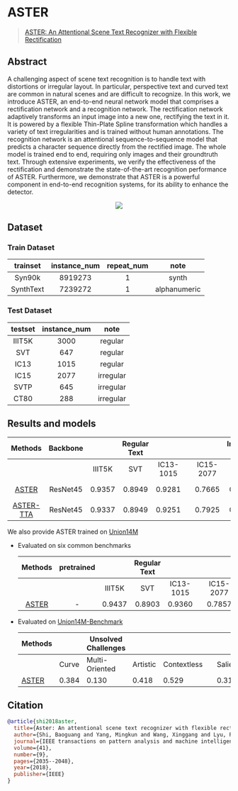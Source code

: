 # ASTER

> [ASTER: An Attentional Scene Text Recognizer with Flexible Rectification](https://ieeexplore.ieee.org/abstract/document/8395027/)

<!-- [ALGORITHM] -->

## Abstract

A challenging aspect of scene text recognition is to handle text with distortions or irregular layout. In particular, perspective text and curved text are common in natural scenes and are difficult to recognize. In this work, we introduce ASTER, an end-to-end neural network model that comprises a rectification network and a recognition network. The rectification network adaptively transforms an input image into a new one, rectifying the text in it. It is powered by a flexible Thin-Plate Spline transformation which handles a variety of text irregularities and is trained without human annotations. The recognition network is an attentional sequence-to-sequence model that predicts a character sequence directly from the rectified image. The whole model is trained end to end, requiring only images and their groundtruth text. Through extensive experiments, we verify the effectiveness of the rectification and demonstrate the state-of-the-art recognition performance of ASTER. Furthermore, we demonstrate that ASTER is a powerful component in end-to-end recognition systems, for its ability to enhance the detector.

<div align=center>
<img src="https://user-images.githubusercontent.com/65173622/207841597-fcd596cf-20eb-42db-9108-21e586dd9109.png"/>
</div>

## Dataset

### Train Dataset

| trainset  | instance_num | repeat_num |     note     |
| :-------: | :----------: | :--------: | :----------: |
|  Syn90k   |   8919273    |     1      |    synth     |
| SynthText |   7239272    |     1      | alphanumeric |

### Test Dataset

| testset | instance_num |   note    |
| :-----: | :----------: | :-------: |
| IIIT5K  |     3000     |  regular  |
|   SVT   |     647      |  regular  |
|  IC13   |     1015     |  regular  |
|  IC15   |     2077     | irregular |
|  SVTP   |     645      | irregular |
|  CT80   |     288      | irregular |

## Results and models

|                            Methods                            | Backbone |        | Regular Text |           |     |           | Irregular Text |        |                            download                            | Batch Size |
| :-----------------------------------------------------------: | :------: | :----: | :----------: | :-------: | :-: | :-------: | :------------: | :----: | :------------------------------------------------------------: | :--------: |
|                                                               |          | IIIT5K |     SVT      | IC13-1015 |     | IC15-2077 |      SVTP      |  CT80  |                                                                |            |
| [ASTER](/configs/textrecog/aster/aster_resnet45_6e_st_mj.py)  | ResNet45 | 0.9357 |    0.8949    |  0.9281   |     |  0.7665   |     0.8062     | 0.8507 | [model](https://download.openmmlab.com/mmocr/textrecog/aster/aster_resnet45_6e_st_mj/aster_resnet45_6e_st_mj-cc56eca4.pth) \| [log](https://download.openmmlab.com/mmocr/textrecog/aster/aster_resnet45_6e_st_mj/20221214_232605.log) |            |
| [ASTER-TTA](/configs/textrecog/aster/aster_resnet45_6e_st_mj.py) | ResNet45 | 0.9337 |    0.8949    |  0.9251   |     |  0.7925   |     0.8109     | 0.8507 |                                                                |  1xb1024   |

We also provide ASTER trained on [Union14M](https://github.com/Mountchicken/Union14M)

- Evaluated on six common benchmarks

  |                            Methods                             | pretrained |        | Regular Text |           |     |           | Irregular Text |        | download                                                              |
  | :------------------------------------------------------------: | :--------: | :----: | :----------: | :-------: | :-: | :-------: | :------------: | :----: | :-------------------------------------------------------------------- |
  |                                                                |            | IIIT5K |     SVT      | IC13-1015 |     | IC15-2077 |      SVTP      |  CT80  |                                                                       |
  | [ASTER](configs/textrecog/aster/aster_resnet45_6e_union14m.py) |     -      | 0.9437 |    0.8903    |  0.9360   |     |  0.7857   |     0.8093     | 0.9097 | [model](https://download.openmmlab.com/mmocr/textrecog/aster/aster_union14m/aster_union14m-230eb471.pth) |

- Evaluated on [Union14M-Benchmark](https://github.com/Mountchicken/Union14M)

  | Methods                                                |       | Unsolved Challenges |          |             |     |         | Additional Challenges |            | General | download                                                |
  | ------------------------------------------------------ | ----- | ------------------- | -------- | ----------- | --- | ------- | --------------------- | ---------- | ------- | ------------------------------------------------------- |
  |                                                        | Curve | Multi-Oriented      | Artistic | Contextless |     | Salient | Multi-Words           | Incomplete | General |                                                         |
  | [ASTER](configs/textrecog/aster/aster_resnet45_6e_union14m.py) | 0.384 | 0.130               | 0.418    | 0.529       |     | 0.319   | 0.498                 | 0.013      | 0.667   | [model](https://download.openmmlab.com/mmocr/textrecog/aster/aster_union14m/aster_union14m-230eb471.pth) |

## Citation

```bibtex
@article{shi2018aster,
  title={Aster: An attentional scene text recognizer with flexible rectification},
  author={Shi, Baoguang and Yang, Mingkun and Wang, Xinggang and Lyu, Pengyuan and Yao, Cong and Bai, Xiang},
  journal={IEEE transactions on pattern analysis and machine intelligence},
  volume={41},
  number={9},
  pages={2035--2048},
  year={2018},
  publisher={IEEE}
}
```
